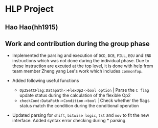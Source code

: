 # HLP Project  
## Hao Hao(hh1915)

## Work and contribution during the group phase 

* Implemented the parsing and execution of `DCD`, `DCB`, `FILL`, `EQU` and `END` instructions which was not done during the individual phase. Due to these instruction are excuted at the top level, it is done with help from team member Zheng yang Lee's work which includes `commonTop`.   

* Added following useful functions
    * `Op2SetCFlag:Datapath->FlexOp2->bool option` | Parse the `C flag` update status during the calculation of the flexible Op2
    * `checkCond:DataPath->Condition->bool` | Check whether the flags status match the condition during the conditional operation

* Updated parsing for `shift`, `bitwise logic`, `tst` and `mov` to fit the new interface. Added syntax error checking during * parsing. 
    









